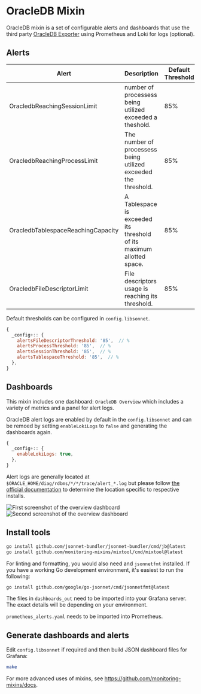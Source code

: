 # OracleDB Mixin

OracleDB mixin is a set of configurable alerts and dashboards that use the third party [OracleDB Exporter](https://github.com/iamseth/oracledb_exporter) using Prometheus and Loki for logs (optional).

## Alerts

| Alert                              | Description                                                           | Default Threshold |
| ---------------------------------- | --------------------------------------------------------------------- | ----------------- |
| OracledbReachingSessionLimit       | number of processess being utilized exceeded a theshold.              | 85%               |
| OracledbReachingProcessLimit       | The number of processess being utilized exceeded the threshold.       | 85%               |
| OracledbTablespaceReachingCapacity | A Tablespace is exceeded its threshold of its maximum allotted space. | 85%               |
| OracledbFileDescriptorLimit        | File descriptors usage is reaching its threshold.                     | 85%               |

Default thresholds can be configured in `config.libsonnet`.

```js
{
  _config+:: {
    alertsFileDescriptorThreshold: '85',  // %
    alertsProcessThreshold: '85',  // %
    alertsSessionThreshold: '85',  // %
    alertsTablespaceThreshold: '85',  // %
  },
}
```

## Dashboards

This mixin includes one dashboard: `OracleDB Overview` which includes a variety of metrics and a panel for alert logs.

OracleDB alert logs are enabled by default in the `config.libsonnet` and can be remoed by setting `enableLokiLogs` to `false` and generating the dashboards again.

```js
{
  _config+:: {
    enableLokiLogs: true,
  },
}
```

Alert logs are generally located at `$ORACLE_HOME/diag/rdbms/*/*/trace/alert_*.log` but please follow [the official documentation](http://www.dba-oracle.com/t_alert_log_location.htm) to determine the location specific to respective installs.

![First screenshot of the overview dashboard](https://storage.googleapis.com/grafanalabs-integration-assets/oracledb/screenshots/oracledb_overview_1.png)
![Second screenshot of the overview dashboard](https://storage.googleapis.com/grafanalabs-integration-assets/oracledb/screenshots/oracledb_overview_2.png)

## Install tools

```bash
go install github.com/jsonnet-bundler/jsonnet-bundler/cmd/jb@latest
go install github.com/monitoring-mixins/mixtool/cmd/mixtool@latest
```

For linting and formatting, you would also need and `jsonnetfmt` installed. If you
have a working Go development environment, it's easiest to run the following:

```bash
go install github.com/google/go-jsonnet/cmd/jsonnetfmt@latest
```

The files in `dashboards_out` need to be imported
into your Grafana server. The exact details will be depending on your environment.

`prometheus_alerts.yaml` needs to be imported into Prometheus.

## Generate dashboards and alerts

Edit `config.libsonnet` if required and then build JSON dashboard files for Grafana:

```bash
make
```

For more advanced uses of mixins, see
<https://github.com/monitoring-mixins/docs>.
